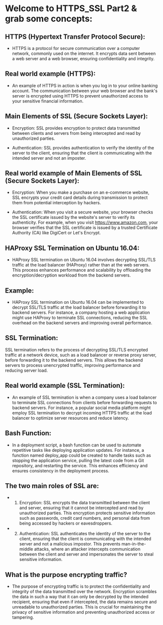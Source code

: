 # Welcome to HTTPS_SSL Part2 & grab some concepts:

## HTTPS (Hypertext Transfer Protocol Secure):

- HTTPS is a protocol for secure communication over a computer network, commonly used on the internet. It encrypts data sent between a web server and a web browser, ensuring confidentiality and integrity.

##  Real world example (HTTPS):

-  An example of HTTPS in action is when you log in to your online banking account. The communication between your web browser and the bank's server is encrypted using HTTPS to prevent unauthorized access to your sensitive financial information.

## Main Elements of SSL (Secure Sockets Layer):

- Encryption: SSL provides encryption to protect data transmitted between clients and servers from being intercepted and read by unauthorized parties.

- Authentication: SSL provides authentication to verify the identity of the server to the client, ensuring that the client is communicating with the intended server and not an imposter.

## Real world example of Main Elements of SSL (Secure Sockets Layer):

- Encryption: When you make a purchase on an e-commerce website, SSL encrypts your credit card details during transmission to protect them from potential interception by hackers.

- Authentication: When you visit a secure website, your browser checks the SSL certificate issued by the website's server to verify its authenticity. For example, when you visit https://www.amazon.com, your browser verifies that the SSL certificate is issued by a trusted Certificate Authority (CA) like DigiCert or Let's Encrypt.

## HAProxy SSL Termination on Ubuntu 16.04:

- HAProxy SSL termination on Ubuntu 16.04 involves decrypting SSL/TLS traffic at the load balancer (HAProxy) rather than at the web servers. This process enhances performance and scalability by offloading the encryption/decryption workload from the backend servers.

## Example:

- HAProxy SSL termination on Ubuntu 16.04 can be implemented to decrypt SSL/TLS traffic at the load balancer before forwarding it to backend servers. For instance, a company hosting a web application might use HAProxy to terminate SSL connections, reducing the SSL overhead on the backend servers and improving overall performance.

## SSL Termination:

SSL termination refers to the process of decrypting SSL/TLS encrypted traffic at a network device, such as a load balancer or reverse proxy server, before forwarding it to the backend servers. This allows the backend servers to process unencrypted traffic, improving performance and reducing server load.

## Real world example (SSL Termination):

- An example of SSL termination is when a company uses a load balancer to terminate SSL connections from clients before forwarding requests to backend servers. For instance, a popular social media platform might employ SSL termination to decrypt incoming HTTPS traffic at the load balancer to optimize server resources and reduce latency.

## Bash Function:

- In a deployment script, a bash function can be used to automate repetitive tasks like deploying application updates. For instance, a function named deploy_app could be created to handle tasks such as stopping the application service, pulling the latest code from a Git repository, and restarting the service. This enhances efficiency and ensures consistency in the deployment process.

## The two main roles of SSL are:

- 1. Encryption: SSL encrypts the data transmitted between the client and server, ensuring that it cannot be intercepted and read by unauthorized parties. This encryption protects sensitive information such as passwords, credit card numbers, and personal data from being accessed by hackers or eavesdroppers.

- 2. Authentication: SSL authenticates the identity of the server to the client, ensuring that the client is communicating with the intended server and not a malicious impostor. This prevents man-in-the-middle attacks, where an attacker intercepts communication between the client and server and impersonates the server to steal sensitive information.

## What is the purpose encrypting traffic?

- The purpose of encrypting traffic is to protect the confidentiality and integrity of the data transmitted over the network. Encryption scrambles the data in such a way that it can only be decrypted by the intended recipient, ensuring that even if intercepted, the data remains secure and unreadable to unauthorized parties. This is crucial for maintaining the privacy of sensitive information and preventing unauthorized access or tampering. 
